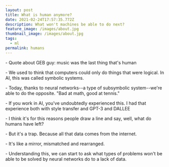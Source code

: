 ```yaml
---
layout: post
title: What is human anymore?
date: 2021-02-24T17:57:35.772Z
description: What won't machines be able to do next?
feature_image: /images/about.jpg
thumbnail_image: /images/about.jpg
tags:
  - ml
permalink: humans
---
```

\- Quote about GEB guy: music was the last thing that's human

\- We used to think that computers could only do things that were logical. In AI, this was called symbolic systems.

\- Today, thanks to neural networks--a type of subsymbolic system--we're able to do the opposite. "Bad at math, good at tennis."

\- If you work in AI, you've undoubtedly experienced this. I had that experience both with style transfer and GPT-3 and DALLEE

\- I think it's for this reasons people draw a line and say, well, what do humans have left?

\- But it's a trap. Because all that data comes from the internet.

\- It's like a mirror, mismatched and rearranged.

\- Understanding this, we can start to ask what types of problems won't be able to be solved by neural networks do to a lack of data.